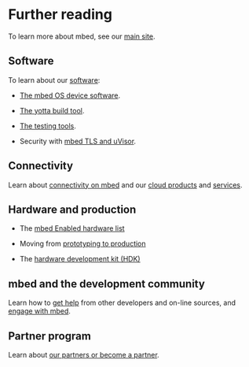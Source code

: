 # Further reading 

To learn more about mbed, see our [main site](http://mbed.com).

## Software

To learn about our [software](http://mbed.com/en/development/software/): 

* [The mbed OS device software](http://mbed.com/en/development/software/device-software/).

*  [The yotta build tool](http://mbed.com/en/development/software/tools/yotta/).

* [The testing tools](http://mbed.com/en/development/software/tools/testing/).

* Security with [mbed TLS and uVisor](http://mbed.com/en/technologies/security/).

## Connectivity

Learn about [connectivity on mbed](http://mbed.com/en/technologies/connectivity/) and our [cloud products](http://mbed.com/en/production/cloud-products/) and [services](http://mbed.com/en/production/services/).

## Hardware and production

* The [mbed Enabled hardware list](http://mbed.com/en/development/hardware/)

* Moving from [prototyping to production](http://mbed.com/en/production/prototyping-production/)

* The [hardware development kit (HDK)](http://mbed.com/en/production/prototyping-production/hdk/)

## mbed and the development community

Learn how to [get help](http://mbed.com/en/development/community-help/) from other developers and on-line sources, and [engage with mbed](http://mbed.com/en/about-mbed/engage-with-us/).

## Partner program

Learn about [our partners or become a partner](http://mbed.com/en/partners/).

